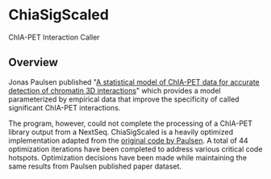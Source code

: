 # ChiaSigScaled
ChIA-PET Interaction Caller

## Overview
Jonas Paulsen published "[A statistical model of ChIA-PET data for accurate detection of chromatin 3D interactions](https://www.ncbi.nlm.nih.gov/pubmed/?term=25114054)" 
which provides a model parameterized by empirical data that improve the specificity of called significant ChIA-PET interactions.

The program, however, could not complete the processing of a ChIA-PET library output from a NextSeq. ChiaSigScaled is a heavily optimized implementation adapted from the [original code by Paulsen](http://folk.uio.no/jonaspau/chiasig/). A total of 44 optimization iterations have been completed to address various critical code hotspots. Optimization decisions have been made while maintaining the same results from Paulsen published paper dataset.

